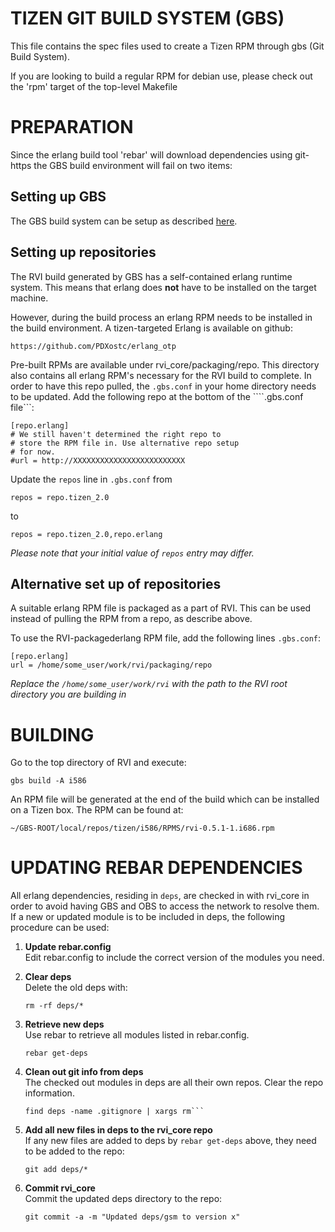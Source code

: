 # TIZEN GIT BUILD SYSTEM (GBS) 

This file contains the spec files used to create a Tizen RPM through
gbs (Git Build System).

If you are looking to build a regular RPM for debian use, please check out the 
'rpm' target of the top-level Makefile

# PREPARATION
Since the erlang build tool 'rebar' will download dependencies using
git-https the GBS build environment will fail on two items:

## Setting up GBS 
The GBS build system can be setup as described
[here](https://source.tizen.org/documentation/reference/git-build-system).


## Setting up repositories

The RVI build generated by GBS has a self-contained erlang runtime
system. This means that erlang does **not** have to be installed on
the target machine.

However, during the build process an erlang RPM needs to be installed
in the build environment. A tizen-targeted Erlang is available on github:

    https://github.com/PDXostc/erlang_otp


Pre-built RPMs are available under rvi_core/packaging/repo.
This directory also contains all erlang RPM's necessary for the
RVI build to complete. In order to have this repo pulled, the ```.gbs.conf```
in your home directory needs to be updated.
Add the following repo at the bottom of the ````.gbs.conf file```:

    [repo.erlang]
	# We still haven't determined the right repo to 
	# store the RPM file in. Use alternative repo setup
	# for now.
	#url = http://XXXXXXXXXXXXXXXXXXXXXXXXX
	
Update the ```repos``` line in ```.gbs.conf``` from

    repos = repo.tizen_2.0

to

    repos = repo.tizen_2.0,repo.erlang

*Please note that your initial value of ```repos``` entry may differ.*

## Alternative set up of repositories 

A suitable erlang RPM file is packaged as a part of RVI. This can be
used instead of pulling the RPM from a repo, as describe above.

To use the RVI-packagederlang RPM file, add the following lines
```.gbs.conf```:

    [repo.erlang]
    url = /home/some_user/work/rvi/packaging/repo

*Replace the ```/home/some_user/work/rvi``` with the path to the RVI
 root directory you are building in*


# BUILDING
Go to the top directory of RVI and execute:

    gbs build -A i586

An RPM file will be generated at the end of the build which can be
installed on a Tizen box. The RPM can be found at:

    ~/GBS-ROOT/local/repos/tizen/i586/RPMS/rvi-0.5.1-1.i686.rpm


# UPDATING REBAR DEPENDENCIES
All erlang dependencies, residing in ```deps```, are checked in with rvi_core in order
to avoid having GBS and OBS to access the network to resolve them.
If a new or updated module is to be included in deps, the following procedure
can be used:

1. <b>Update rebar.config</b><br>
Edit rebar.config to include the correct version of the modules you need.

2. <b>Clear deps</b><br>
Delete the old deps with:

    ```rm -rf deps/*```

3. <b>Retrieve new deps</b><br>
Use rebar to retrieve all modules listed in rebar.config.

    ```rebar get-deps```

3. <b>Clean out git info from deps</b><br>
The checked out modules in deps are all their own repos. Clear the
repo information.

    ```rm -rf deps/*/.git
	find deps -name .gitignore | xargs rm```

4. <b>Add all new files in deps to the rvi_core repo</b><br>
If any new files are added to deps by ```rebar get-deps``` above, they
need to be added to the repo:

    ```git add deps/*```

5. <b>Commit rvi_core</b><br>
Commit the updated deps directory to the repo:

    ```git commit -a -m "Updated deps/gsm to version x"```




